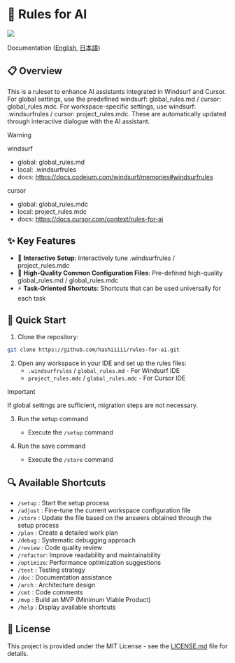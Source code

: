 # 🤖 Rules for AI
<img src="https://img.shields.io/badge/LICENSE-MIT-green">

Documentation ([English](https://github.com/hashiiiii/rules-for-ai/blob/main/README.md), [日本語](https://github.com/hashiiiii/rules-for-ai/blob/main/README_JA.md))

## 📋 Overview

This is a ruleset to enhance AI assistants integrated in Windsurf and Cursor.
For global settings, use the predefined windsurf: global_rules.md / cursor: global_rules.mdc.
For workspace-specific settings, use windsurf: .windsurfrules / cursor: project_rules.mdc.
These are automatically updated through interactive dialogue with the AI assistant.

> [!WARNING]
>
> windsurf
> - global: global_rules.md
> - local: .windsurfrules
> - docs: https://docs.codeium.com/windsurf/memories#windsurfrules
>
> cursor
> - global: global_rules.mdc
> - local: project_rules.mdc
> - docs: https://docs.cursor.com/context/rules-for-ai
>

## ✨ Key Features

- 🔄 **Interactive Setup**: Interactively tune .windsurfrules / project_rules.mdc
- 📝 **High-Quality Common Configuration Files**: Pre-defined high-quality global_rules.md / global_rules.mdc
- ⚡ **Task-Oriented Shortcuts**: Shortcuts that can be used universally for each task

## 🚀 Quick Start

1. Clone the repository:
```bash
git clone https://github.com/hashiiiii/rules-for-ai.git
```

2. Open any workspace in your IDE and set up the rules files:
   - `.windsurfrules` / `global_rules.md` - For Windsurf IDE
   - `project_rules.mdc` / `global_rules.mdc` - For Cursor IDE

> [!IMPORTANT]
>
> If global settings are sufficient, migration steps are not necessary.
>

3. Run the setup command
   - Execute the `/setup` command

4. Run the save command
   - Execute the `/store` command

## 🔍 Available Shortcuts

- `/setup`   : Start the setup process
- `/adjust`  : Fine-tune the current workspace configuration file
- `/store`   : Update the file based on the answers obtained through the setup process
- `/plan`    : Create a detailed work plan
- `/debug`   : Systematic debugging approach
- `/review`  : Code quality review
- `/refactor`: Improve readability and maintainability
- `/optimize`: Performance optimization suggestions
- `/test`    : Testing strategy
- `/doc`     : Documentation assistance
- `/arch`    : Architecture design
- `/cmt`     : Code comments
- `/mvp`     : Build an MVP (Minimum Viable Product)
- `/help`    : Display available shortcuts

## 📄 License

This project is provided under the MIT License - see the [LICENSE.md](LICENSE.md) file for details.
